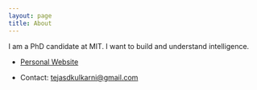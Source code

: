 ```yaml
---
layout: page
title: About
---
```


I am a PhD candidate at MIT. I want to build and understand intelligence. 

- [Personal Website](http://tejask.com/)

- Contact: tejasdkulkarni@gmail.com
